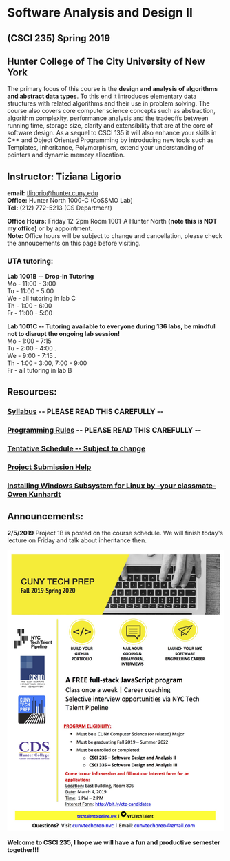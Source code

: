 # Software Analysis and Design II 
## (CSCI 235) Spring 2019  
## Hunter College of The City University of New York

The primary focus of this course is the **design and analysis of algorithms and abstract data types**. To this end it introduces elementary data structures with related algorithms and their use in problem solving. The course also covers core computer science concepts such as abstraction, algorithm complexity, performance analysis and the tradeoffs between running time, storage size, clarity and extensibility that are at the core of software design. As a sequel to CSCI 135 it will also enhance your skills in C++ and Object Oriented Programming by introducing new tools such as Templates, Inheritance, Polymorphism, extend your understanding of pointers and dynamic memory allocation.

## Instructor: Tiziana Ligorio
**email:** tligorio@hunter.cuny.edu    
**Office:** Hunter North 1000-C (CoSSMO Lab)   
**Tel:** (212) 772-5213 (CS Department)

**Office Hours:** Friday 12-2pm Room 1001-A Hunter North **(note this is NOT my office)** or by appointment.  
**Note:** Office hours will be subject to change and cancellation, please check the annoucements on this page before visiting.
  
  
### UTA tutoring: 
**Lab 1001B -- Drop-in Tutoring**   
Mo - 11:00 - 3:00  
Tu - 11:00 - 5:00  
We - all tutoring in lab C  
Th - 1:00 - 6:00  
Fr - 11:00 - 5:00

**Lab 1001C -- Tutoring available to everyone during 136 labs, be mindful not to disrupt the ongoing lab session!**       
Mo - 1:00 - 7:15    
Tu - 2:00 - 4:00 .   
We - 9:00 - 7:15 .   
Th - 1:00 - 3:00, 7:00 - 9:00    
Fr - all tutoring in lab B


## Resources:

### [Syllabus](documents/CSCI235_Spring2019_Syllabus.pdf)   **-- PLEASE READ THIS CAREFULLY --**


### [Programming Rules](documents/CSCI235_Spring2019_ProgrammingRules.pdf) **-- PLEASE READ THIS CAREFULLY --**

### [Tentative Schedule -- Subject to change](Spring2019_schedule.md)  

### [Project Submission Help](gradescope_help.md)

### [Installing Windows Subsystem for Linux by -your classmate- Owen Kunhardt](documents/Installing_WSL.pdf)

## Announcements:

**2/5/2019** Project 1B is posted on the course schedule. We will finish today's lecture on Friday and talk about inheritance then. 

![CunyTechPrep](images/Hunter-College-Flyer.jpg)

**Welcome to CSCI 235, I hope we will have a fun and productive semester together!!!** 
